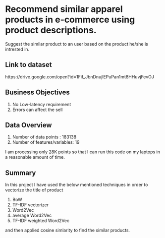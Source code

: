 # Recommend similar apparel products in e-commerce using product descriptions.
Suggest the similar product to an user based on the product he/she is intrested in.
<h2> Link to dataset </h2>
https://drive.google.com/open?id=1Fif_JbnDnujlEPuPan1mt8HHuvjFevOJ
<h2>Business Objectives</h2>
<ol>
  <li>No Low-latency requirement</li>
  <li> Errors can affect the sell</li>  
</ol>
<h2>Data Overview</h2>
<ol>
  <li>Number of data points :  183138</li>
  <li>Number of features/variables: 19</li>
</ol>
I am processing only 28K points so that I can run this code on my laptops in a reasonable amount of time.
<h2> Summary </h2>
In this project I have used the below mentioned techniques in order to vectorize the title of product<ol>
  <li>BoW</li>
  <li>TF-IDF vectorizer </li>
  <li>Word2Vec</li>
  <li>average Word2Vec</li>
  <li>TF-IDF weighted Word2Vec </li>
  </ol> and then applied cosine simlarity to find the similar products.
  
